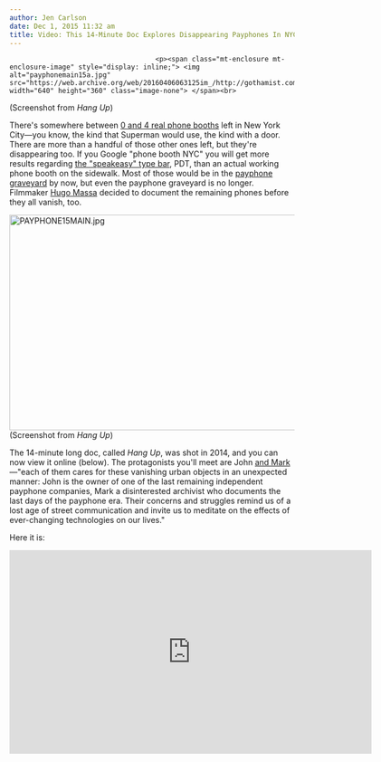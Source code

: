 ```yaml
---
author: Jen Carlson
date: Dec 1, 2015 11:32 am
title: Video: This 14-Minute Doc Explores Disappearing Payphones In NYC
---
```


	
										<p><span class="mt-enclosure mt-enclosure-image" style="display: inline;"> <img alt="payphonemain15a.jpg" src="https://web.archive.org/web/20160406063125im_/http://gothamist.com/attachments/arts_jen/payphonemain15a.jpg" width="640" height="360" class="image-none"> </span><br>
<span class="photo_caption">(Screenshot from <em>Hang Up</em>)</span></p>

<p>There&apos;s somewhere between <a href="https://web.archive.org/web/20160406063125/http://www.scoutingny.com/the-last-phone-booth-in-new-york-city/">0 and 4 real phone booths</a> left in New York City&#x2014;you know, the kind that Superman would use, the kind with a door. There are more than a handful of those other ones left, but they&apos;re disappearing too. If you Google &quot;phone booth NYC&quot; you will get more results regarding <a href="https://web.archive.org/web/20160406063125/http://www.tripadvisor.com/ShowUserReviews-g60763-d806296-r149193875-Please_Don_t_Tell-New_York_City_New_York.html">the &quot;speakeasy&quot; type bar</a>, PDT, than an actual working phone booth on the sidewalk. Most of those would be in the <a href="https://web.archive.org/web/20160406063125/http://gothamist.com/2013/06/17/photos_did_you_know_that_theres_a_p.php">payphone graveyard</a> by now, but even the payphone graveyard is no longer. Filmmaker <a href="https://web.archive.org/web/20160406063125/https://twitter.com/ugo_mas">Hugo Massa</a> decided to document the remaining phones before they all vanish, too.</p>

<p><span class="mt-enclosure mt-enclosure-image" style="display: inline;"> <img alt="PAYPHONE15MAIN.jpg" src="https://web.archive.org/web/20160406063125im_/http://gothamist.com/attachments/arts_jen/PAYPHONE15MAIN.jpg" width="640" height="381" class="image-none"> </span><br>
<span class="photo_caption">(Screenshot from <em>Hang Up</em>)</span></p>

<p>The 14-minute long doc, called <em>Hang Up</em>, was shot in 2014, and you can now view it online (below). The protagonists you&apos;ll meet are John <a href="https://web.archive.org/web/20160406063125/http://www.payphone-project.com/">and Mark</a>&#x2014;&quot;each of them cares for these vanishing urban objects in an unexpected manner: John is the owner of one of the last remaining independent payphone companies, Mark a disinterested archivist who documents the last days of the payphone era. Their concerns and struggles remind us of a lost age of street communication and invite us to meditate on the effects of ever-changing technologies on our lives.&quot;</p>

<p>Here it is:</p>

<p><iframe src="https://web.archive.org/web/20160406063125if_/https://player.vimeo.com/video/95554820" width="640" height="360" frameborder="0" webkitallowfullscreen="" mozallowfullscreen="" allowfullscreen></iframe></p>					
										
									
				